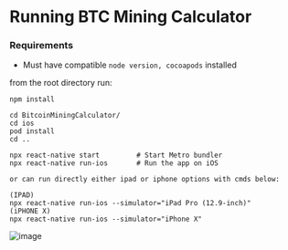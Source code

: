 # Running BTC Mining Calculator
### Requirements
* Must have compatible `node version, cocoapods` installed 

from the root directory run:

```
npm install                   

cd BitcoinMiningCalculator/
cd ios
pod install
cd ..

npx react-native start         # Start Metro bundler
npx react-native run-ios       # Run the app on iOS

or can run directly either ipad or iphone options with cmds below:

(IPAD)
npx react-native run-ios --simulator="iPad Pro (12.9-inch)"
(iPHONE X)
npx react-native run-ios --simulator="iPhone X"
```
![image](https://github.com/user-attachments/assets/bce00150-35ce-41e6-96d8-443220ad6994)
